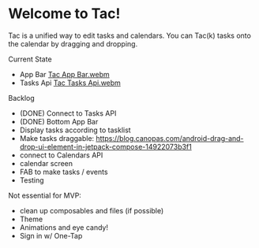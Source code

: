 # Welcome to Tac!

Tac is a unified way to edit tasks and calendars. You can Tac(k) tasks onto the calendar by dragging and dropping.

Current State
- App Bar
[Tac App Bar.webm](https://user-images.githubusercontent.com/98223838/213302812-e792cb12-f94a-4fd9-9efd-7337d40014aa.webm)
- Tasks Api
[Tac Tasks Api.webm](https://user-images.githubusercontent.com/98223838/213302976-b1f36f3a-8d27-4dfb-98d7-0bd8073d2cab.webm)

Backlog

- (DONE) Connect to Tasks API
- (DONE) Bottom App Bar
- Display tasks according to tasklist
- Make tasks draggable: https://blog.canopas.com/android-drag-and-drop-ui-element-in-jetpack-compose-14922073b3f1 
- connect to Calendars API 
- calendar screen
- FAB to make tasks / events
- Testing


Not essential for MVP: 
- clean up composables and files (if possible)
- Theme
- Animations and eye candy!
- Sign in w/ One-Tap
